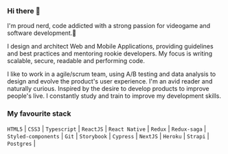 ### Hi there 👋

I'm proud nerd, code addicted with a strong passion for videogame and software development.👾 

I design and architect Web and Mobile Applications, providing guidelines and best practices and mentoring rookie developers. 
My focus is writing scalable, secure, readable and performing code.

I like to work in a agile/scrum team, using A/B testing and data analysis to design and evolve the product's user experience. I'm an avid reader and naturally curious. Inspired by the desire to develop products to improve people's live. I constantly study and train to improve my development skills.

### My favourite stack

`HTML5` | `CSS3` |  `Typescript` |  `ReactJS` |  `React Native` |  `Redux`  | `Redux-saga` |  `Styled-components` |  `Git` |  `Storybook`  | `Cypress` | `NextJS` | `Heroku` | `Strapi` | `Postgres` |
